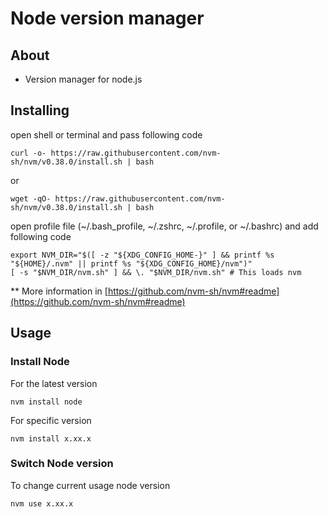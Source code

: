 # Node version manager

## About

- Version manager for node.js

## Installing

open shell or terminal and pass following code  

```
curl -o- https://raw.githubusercontent.com/nvm-sh/nvm/v0.38.0/install.sh | bash
```

or

```
wget -qO- https://raw.githubusercontent.com/nvm-sh/nvm/v0.38.0/install.sh | bash
```

open profile file (~/.bash_profile, ~/.zshrc, ~/.profile, or ~/.bashrc) and add following code

```node
export NVM_DIR="$([ -z "${XDG_CONFIG_HOME-}" ] && printf %s "${HOME}/.nvm" || printf %s "${XDG_CONFIG_HOME}/nvm")"
[ -s "$NVM_DIR/nvm.sh" ] && \. "$NVM_DIR/nvm.sh" # This loads nvm
```

** More information in [https://github.com/nvm-sh/nvm#readme](https://github.com/nvm-sh/nvm#readme)

## Usage

### Install Node

For the latest version

```
nvm install node
```

For specific version

```
nvm install x.xx.x
```

### Switch Node version

To change current usage node version

```
nvm use x.xx.x
```
